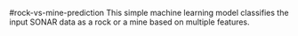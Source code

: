 #rock-vs-mine-prediction
This simple machine learning model classifies the input SONAR data as a rock or a mine based on multiple features.
